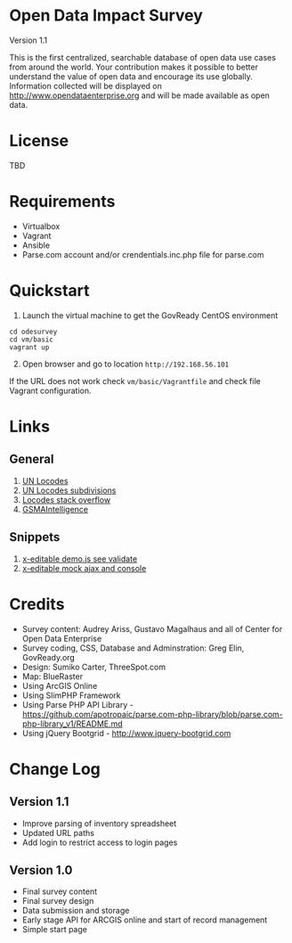 # Open Data Impact Survey
Version 1.1

This is the first centralized, searchable database of open data use cases from around the world. Your contribution makes it possible to better understand the value of open data and encourage its use globally. Information collected will be displayed on http://www.opendataenterprise.org and will be made available as open data.

# License

TBD

# Requirements

- Virtualbox
- Vagrant
- Ansible
- Parse.com account and/or crendentials.inc.php file for parse.com

# Quickstart

1. Launch the virtual machine to get the GovReady CentOS environment
```
cd odesurvey
cd vm/basic
vagrant up
```

2. Open browser and go to location `http://192.168.56.101`

If the URL does not work check `vm/basic/Vagrantfile` and check file Vagrant configuration.

# Links

## General
1. [UN Locodes](http://www.unece.org/cefact/locode/welcome.html)
1. [UN Locodes subdivisions](http://www.unece.org/cefact/locode/subdivisions.html)
1. [Locodes stack overflow](http://stackoverflow.com/questions/7066825/is-there-an-iso-standard-for-city-identification)
1. [GSMAIntelligence](https://gsmaintelligence.com)

## Snippets
1. [x-editable demo.js see validate](http://vitalets.github.io/x-editable/assets/demo.js)
1. [x-editable mock ajax and console](http://vitalets.github.io/x-editable/assets/demo-mock.js)

# Credits

- Survey content: Audrey Ariss, Gustavo Magalhaus and all of Center for Open Data Enterprise
- Survey coding, CSS, Database and Adminstration: Greg Elin, GovReady.org
- Design: Sumiko Carter, ThreeSpot.com
- Map: BlueRaster
- Using ArcGIS Online
- Using SlimPHP Framework
- Using Parse PHP API Library - https://github.com/apotropaic/parse.com-php-library/blob/parse.com-php-library_v1/README.md
- Using jQuery Bootgrid - http://www.jquery-bootgrid.com

# Change Log

## Version 1.1
- Improve parsing of inventory spreadsheet
- Updated URL paths
- Add login to restrict access to login pages

## Version 1.0
- Final survey content
- Final survey design
- Data submission and storage
- Early stage API for ARCGIS online and start of record management
- Simple start page

